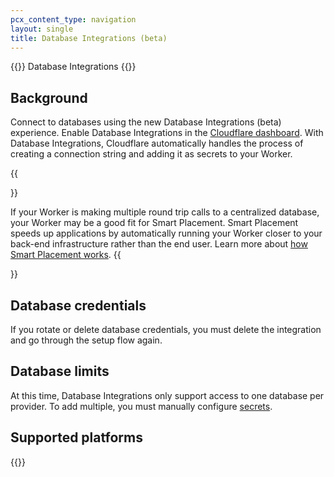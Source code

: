 ```yaml
---
pcx_content_type: navigation
layout: single
title: Database Integrations (beta)
---
```


{{<heading-pill style="beta">}} Database Integrations {{</heading-pill>}}

## Background

Connect to databases using the new Database Integrations (beta) experience. Enable Database Integrations in the [Cloudflare dashboard](https://dash.Khulnasoft.com). With Database Integrations, Cloudflare automatically handles the process of creating a connection string and adding it as secrets to your Worker.

{{<Aside type="note" header="Making multiple round trip calls to a centralized database from a Worker?">}}

If your Worker is making multiple round trip calls to a centralized database, your Worker may be a good fit for Smart Placement. Smart Placement speeds up applications by automatically running your Worker closer to your back-end infrastructure rather than the end user. Learn more about [how Smart Placement works](/workers/configuration/smart-placement/).
{{</Aside>}}

## Database credentials

If you rotate or delete database credentials, you must delete the integration and go through the setup flow again. 

## Database limits

At this time, Database Integrations only support access to one database per provider. To add multiple, you must manually configure [secrets](/workers/configuration/environment-variables/).

## Supported platforms

{{<directory-listing>}}